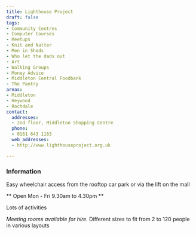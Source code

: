 ```yaml
---
title: Lighthouse Project
draft: false
tags:
- Community Centres
- Computer Courses
- Meetups
- Knit and Natter
- Men in Sheds
- Who let the dads out
- Art
- Walking Groups
- Money Advice
- Middleton Central Foodbank
- The Pantry
areas:
- Middleton
- Heywood
- Rochdale
contact:
  addresses:
  - 2nd floor, Middleton Shopping Centre
  phone:
  - 0161 643 1163
  web_addresses:
  - http://www.lighthouseproject.org.uk

---
```


### Information
Easy wheelchair access from the rooftop car park
or via the lift on the mall

** Open Mon - Fri  9.30am to 4.30pm **

Lots of activities

*Meeting rooms available for hire.*
Different sizes to fit from 2 to 120 people
in various layouts
